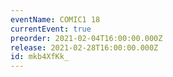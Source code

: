 ```yaml
---
eventName: COMIC1 18
currentEvent: true
preorder: 2021-02-04T16:00:00.000Z
release: 2021-02-28T16:00:00.000Z
id: mkb4XfKk_
---
```

